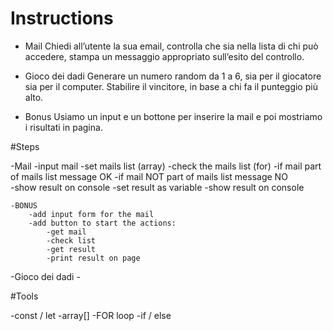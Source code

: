 # Instructions

- Mail
    Chiedi all’utente la sua email, controlla che sia nella lista di chi può accedere, stampa un messaggio appropriato sull’esito del controllo.

- Gioco dei dadi
    Generare un numero random da 1 a 6, sia per il giocatore sia per il computer. Stabilire il vincitore, in base a chi fa il punteggio più alto.

- Bonus
    Usiamo un input e un bottone per inserire la mail e poi mostriamo i risultati in pagina.

#Steps

-Mail
    -input mail
    -set mails list (array)
    -check the mails list (for)
        -if mail part of mails list message OK
        -if mail NOT part of mails list message NO    
     -show result on console
         -set result as variable
         -show result on console

    -BONUS
        -add input form for the mail
        -add button to start the actions:
            -get mail
            -check list
            -get result
            -print result on page


-Gioco dei dadi
    -

#Tools

-const / let
-array[]
-FOR loop
-if / else